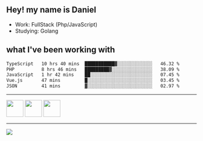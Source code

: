 ## Hey! my name is Daniel

- Work: FullStack (Php/JavaScript)
- Studying: Golang

## what I've been working with
<!--START_SECTION:waka-->

```txt
TypeScript   10 hrs 40 mins  ███████████▓░░░░░░░░░░░░░   46.32 %
PHP          8 hrs 46 mins   █████████▓░░░░░░░░░░░░░░░   38.09 %
JavaScript   1 hr 42 mins    ██░░░░░░░░░░░░░░░░░░░░░░░   07.45 %
Vue.js       47 mins         █░░░░░░░░░░░░░░░░░░░░░░░░   03.45 %
JSON         41 mins         ▓░░░░░░░░░░░░░░░░░░░░░░░░   02.97 %
```

<!--END_SECTION:waka-->
    

<hr>
<div>
    <img height="45" src="https://img.icons8.com/color/48/000000/nodejs.png"/>
    <img height="45" src="https://www.vectorlogo.zone/logos/golang/golang-ar21.svg">
    <img height="45" src="https://www.vectorlogo.zone/logos/nestjs/nestjs-icon.svg">
</div>
<hr>
<div>
    <a href="https://www.linkedin.com/in/daniel-lucas-bb7b82193/" target="_blank">
        <img src="https://img.shields.io/badge/LinkedIn-0077B5?style=for-the-badge&logo=linkedin&logoColor=white">
    </a>
</div>
